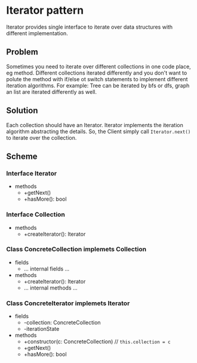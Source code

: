 # Iterator pattern

Iterator provides single interface to iterate over data structures with different implementation.

## Problem

Sometimes you need to iterate over different collections in one code place, eg method. Different collections iterated differently and you don't want to polute the method with if/else ot switch statements to implement different iteration algorithms. For example: Tree can be iterated by bfs or dfs, graph an list are iterated differently as well.

## Solution

Each collection should have an Iterator. Iterator implements the iteration algorithm abstracting the details. So, the Client simply call `Iterator.next()` to iterate over the collection.

## Scheme

### Interface Iterator

- methods
  - +getNext()
  - +hasMore(): bool

### Interface Collection

- methods
  - +createIterator(): Iterator

### Class ConcreteCollection implemets Collection

- fields
  - … internal fields …
- methods
  - +createIterator(): Iterator
  - … internal methods …

### Class ConcreteIterator implemets Iterator

- fields
  - -collection: ConcreteCollection
  - -iterationState
- methods
  - +constructor(c: ConcreteCollection) // `this.collection = c`
  - +getNext()
  - +hasMore(): bool

